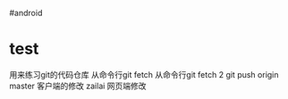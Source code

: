 #android
# test
用来练习git的代码仓库
从命令行git fetch 
从命令行git fetch 2
git push origin master
客户端的修改
zailai
网页端修改
